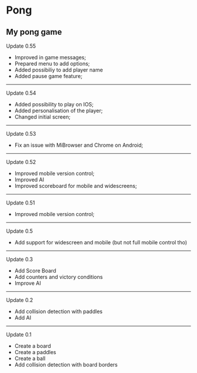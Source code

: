 # Pong
My pong game
------------------------------------------------------------------------------------------------


Update 0.55

- Improved in game messages;
- Prepared menu to add options;
- Added possibiliy to add player name
- Added pause game feature;

------------------------------------------------------------------------------------------------
Update 0.54

- Added possibility to play on IOS;
- Added personalisation of the player;
- Changed initial screen;

------------------------------------------------------------------------------------------------

Update 0.53

- Fix an issue with MiBrowser and Chrome on Android;

------------------------------------------------------------------------------------------------

Update 0.52

- Improved mobile version control;
- Improved AI
- Improved scoreboard for mobile and widescreens;

------------------------------------------------------------------------------------------------

Update 0.51

- Improved mobile version control;

------------------------------------------------------------------------------------------------

Update 0.5

- Add support for widescreen and mobile (but not full mobile control tho)

------------------------------------------------------------------------------------------------

Update 0.3

- Add Score Board
- Add counters and victory conditions
- Improve AI

------------------------------------------------------------------------------------------------

Update 0.2 

- Add collision detection with paddles
- Add AI

------------------------------------------------------------------------------------------------

Update 0.1

- Create a board 
- Create a paddles
- Create a ball
- Add collision detection with board borders






